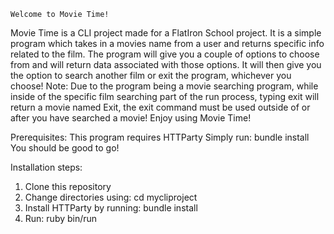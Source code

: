  
    Welcome to Movie Time!
Movie Time is a CLI project made for a FlatIron School project.
It is a simple program which takes in a movies name from a user and returns specific info related to the film.
The program will give you a couple of options to choose from and will return data associated with those options.
It will then give you the option to search another film or exit the program, whichever you choose!
Note: Due to the program being a movie searching program, while inside of the specific film searching part of the run process, typing exit will return a movie named Exit, the exit command must be used outside of or after you have searched a movie!
Enjoy using Movie Time!

Prerequisites:
This program requires HTTParty
    Simply run: bundle install
You should be good to go!

Installation steps:
1. Clone this repository
2. Change directories using: cd mycliproject
3. Install HTTParty by running: bundle install
4. Run: ruby bin/run